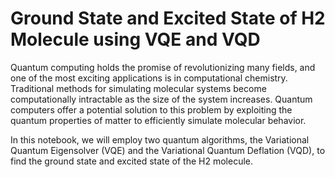 # Ground State and Excited State of H2 Molecule using VQE and VQD

Quantum computing holds the promise of revolutionizing many fields, and one of the most exciting applications is in computational chemistry. Traditional methods for simulating molecular systems become computationally intractable as the size of the system increases. Quantum computers offer a potential solution to this problem by exploiting the quantum properties of matter to efficiently simulate molecular behavior.

In this notebook, we will employ two quantum algorithms, the Variational Quantum Eigensolver (VQE) and the Variational Quantum Deflation (VQD), to find the ground state and excited state of the H2 molecule.